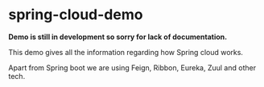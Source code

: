 # spring-cloud-demo

**Demo is still in development so sorry for lack of documentation.**

This demo gives all the information regarding how Spring cloud works. 

Apart from Spring boot we are using Feign, Ribbon, Eureka, Zuul and other tech.
